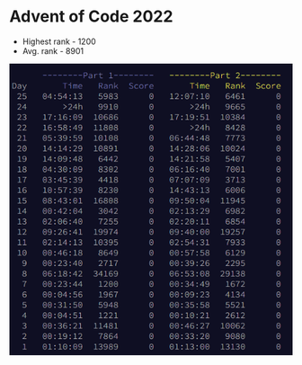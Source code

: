 # Advent of Code 2022

 - Highest rank - 1200
 - Avg. rank -  8901
<p align="center">
  <img src="../Images/AdventOfCodeRanks2022.PNG" />
</p>